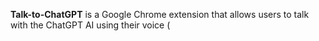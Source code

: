 **Talk-to-ChatGPT** is a Google Chrome extension that allows users to talk with the ChatGPT AI using their voice (